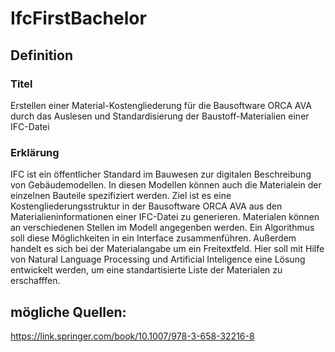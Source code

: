 # IfcFirstBachelor

## Definition
### Titel

Erstellen einer Material-Kostengliederung für die Bausoftware ORCA AVA durch das Auslesen und Standardisierung der Baustoff-Materialien einer IFC-Datei 

### Erklärung

IFC ist ein öffentlicher Standard im Bauwesen zur digitalen Beschreibung von Gebäudemodellen. In diesen Modellen können auch die Materialein der einzelnen Bauteile spezifiziert werden. Ziel ist es eine Kostengliederungsstruktur in der Bausoftware ORCA AVA aus den Materialieninformationen einer IFC-Datei zu generieren. Materialen können an verschiedenen Stellen im Modell angegenben werden. Ein Algorithmus soll diese Möglichkeiten in ein Interface zusammenführen. Außerdem handelt es sich bei der Materialangabe um ein Freitextfeld. Hier soll mit Hilfe von Natural Language Processing und Artificial Inteligence eine Lösung entwickelt werden, um eine standartisierte Liste der Materialen zu erschafffen. 

## mögliche Quellen:

https://link.springer.com/book/10.1007/978-3-658-32216-8
